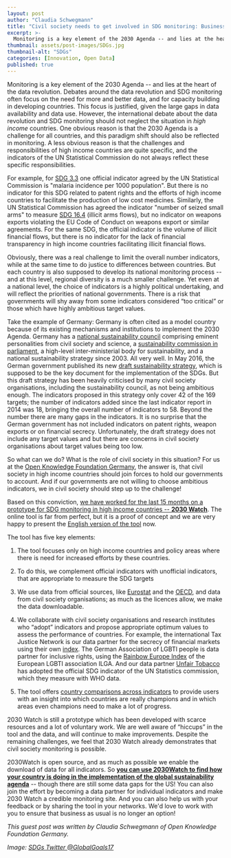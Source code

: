 ```yaml
---
layout: post
author: "Claudia Schwegmann"
title: "Civil society needs to get involved in SDG monitoring: Business as usual is not an option" 
excerpt: >-
  Monitoring is a key element of the 2030 Agenda -- and lies at the heart of the data revolution. Debates around the data revolution and SDG monitoring often focus on the need for more and better data, and for capacity building in developing countries. This focus is justified given the large gaps in data availability and data use....
thumbnail: assets/post-images/SDGs.jpg
thumbnail-alt: "SDGs"
categories: [Innovation, Open Data]
published: true
---
```


Monitoring is a key element of the 2030 Agenda -- and lies at the heart of the data revolution. Debates around the data revolution and SDG monitoring often focus on the need for more and better data, and for capacity building in developing countries. This focus is justified, given the large gaps in data availability and data use. However, the international debate about the data revolution and SDG monitoring should not neglect the situation in *high income* countries. One obvious reason is that the 2030 Agenda is a challenge for all countries, and this paradigm shift should also be reflected in monitoring. A less obvious reason is that the challenges and responsibilities of high income countries are quite specific, and the indicators of the UN Statistical Commission do not always reflect these specific responsibilities. 

For example, for [SDG 3.3](http://unstats.un.org/sdgs/indicators/database/?indicator=3.3.3) one official indicator agreed by the UN Statistical Commission is "malaria incidence per 1000 population". But there is no indicator for this SDG related to patent rights and the efforts of high income countries to facilitate the production of low cost medicines. Similarly, the UN Statistical Commission has agreed the indicator "number of seized small arms" to measure [SDG 16.4](http://unstats.un.org/sdgs/indicators/indicators-list/) (illicit arms flows), but no indicator on weapons exports violating the EU Code of Conduct on weapons export or similar agreements. For the same SDG, the official indicator is the volume of illicit financial flows, but there is no indicator for the lack of financial transparency in high income countries facilitating illicit financial flows. 

Obviously, there was a real challenge to limit the overall number indicators, while at the same time to do justice to differences between countries. But each country is also supposed to develop its national monitoring process -- and at this level, regional diversity is a much smaller challenge. Yet even at a national level, the choice of indicators is a highly political undertaking, and will reflect the priorities of national governments. There is a risk that governments will shy away from some indicators considered “too critical” or those which have highly ambitious target values. 

Take the example of Germany:  Germany is often cited as a model country because of its existing mechanisms and institutions to implement the 2030 Agenda. Germany has a [national sustainability council](https://www.nachhaltigkeitsrat.de/en/the-council/) comprising eminent personalities from civil society and science, a [sustainability commission in parliament](https://www.bundesregierung.de/Content/EN/StatischeSeiten/Schwerpunkte/Nachhaltigkeit/nachhaltigkeit-2010-12-13-strukturen-der-nachhaltigkeitspolitik.html), a high-level inter-ministerial body for sustainability, and a national sustainability strategy since 2003. All very well. In May 2016, the German government published its new [draft sustainability strategy](https://www.bundesregierung.de/Webs/Breg/DE/Themen/Nachhaltigkeitsstrategie/_node.html), which is supposed to be the key document for the implementation of the SDGs. But this draft strategy has been heavily criticised by many civil society organisations, including the sustainability council, as not being ambitious enough. The indicators proposed in this strategy only cover 42 of the 169 targets; the number of indicators added since the last indicator report in 2014 was 18, bringing the overall number of indicators to 58. Beyond the number there are many gaps in the indicators. It is no surprise that the German government has not included indicators on patent rights, weapon exports or on financial secrecy. Unfortunately, the draft strategy does not include any target values and but there are concerns in civil society organisations about target values being too low. 

So what can we do? What is the role of civil society in this situation? For us at the [Open Knowledge Foundation Germany](https://www.okfn.de), the answer is, that civil society in high income countries should join forces to hold our governments to account. And if our governments are not willing to choose ambitious indicators, we in civil society should step up to the challenge!

Based on this conviction, [we have worked for the last 15 months on a prototype for SDG monitoring in high income countries -- **2030 Watch**](https://2030-watch.de/en/). The online tool is far from perfect, but it is a proof of concept and we are very happy to present the [English version of the tool](https://2030-watch.de/en/) now. 

The tool has five key elements:

1. The tool focuses only on high income countries and policy areas where there is need for increased efforts by these countries.

2. To do this, we complement official indicators with unofficial indicators, that are appropriate to measure the SDG targets

3. We use data from official sources, like [Eurostat](http://ec.europa.eu/eurostat/de/data/database) and the [OECD](https://data.oecd.org), and data from civil society organisations; as much as the licences allow, we make the data downloadable.

4. We collaborate with civil society organisations and research institutes who “adopt” indicators and propose appropriate optimum values to assess the performance of countries. For example, the international Tax Justice Network is our data partner for the secrecy of financial markets using their own [index](http://www.financialsecrecyindex.com). The German Association of LGBTI people is data partner for inclusive rights, using the [Rainbow Europe Index](https://rainbow-europe.org) of the European LGBTI association ILGA. And our data partner [Unfair Tobacco](https://www.unfairtobacco.org/en/) has adopted the official SDG indicator of the UN Statistics commission, which they measure with WHO data.

5. The tool offers [country comparisons across indicators](https://2030-watch.de/en/monitoring/laendervergleich/) to provide users with an insight into which countries are really champions and in which areas even champions need to make a lot of progress.

2030 Watch is still a prototype which has been developed with scarce resources and a lot of voluntary work. We are well aware of “hiccups” in the tool and the data, and will continue to make improvements. Despite the remaining challenges, we feel that 2030 Watch already demonstrates that civil society monitoring is possible.

2030Watch is open source, and as much as possible we enable the download of data for all indicators. So [**you can use 2030Watch to find how your country is doing in the implementation of the global sustainability agenda**](https://2030-watch.de/en/monitoring/) -- though there are still some data gaps for the US! You can also join the effort by becoming a data partner for individual indicators and make 2030 Watch a credible monitoring site. And you can also help us with your feedback or by sharing the tool in your networks. We'd love to work with you to ensure that business as usual is no longer an option!

*This guest post was written by Claudia Schwegmann of Open Knowledge Foundation Germany.*

*Image:* [*SDGs Twitter @GlobalGoals17*](https://twitter.com/globalgoals17)

